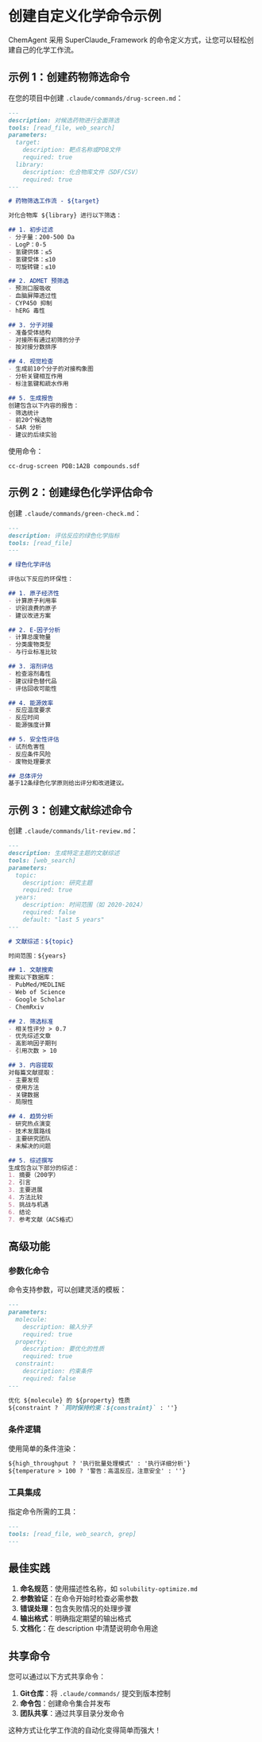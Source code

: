 # 创建自定义化学命令示例

ChemAgent 采用 SuperClaude_Framework 的命令定义方式，让您可以轻松创建自己的化学工作流。

## 示例 1：创建药物筛选命令

在您的项目中创建 `.claude/commands/drug-screen.md`：

```markdown
---
description: 对候选药物进行全面筛选
tools: [read_file, web_search]
parameters:
  target:
    description: 靶点名称或PDB文件
    required: true
  library:
    description: 化合物库文件（SDF/CSV）
    required: true
---

# 药物筛选工作流 - ${target}

对化合物库 ${library} 进行以下筛选：

## 1. 初步过滤
- 分子量：200-500 Da
- LogP：0-5
- 氢键供体：≤5
- 氢键受体：≤10
- 可旋转键：≤10

## 2. ADMET 预筛选
- 预测口服吸收
- 血脑屏障透过性
- CYP450 抑制
- hERG 毒性

## 3. 分子对接
- 准备受体结构
- 对接所有通过初筛的分子
- 按对接分数排序

## 4. 视觉检查
- 生成前10个分子的对接构象图
- 分析关键相互作用
- 标注氢键和疏水作用

## 5. 生成报告
创建包含以下内容的报告：
- 筛选统计
- 前20个候选物
- SAR 分析
- 建议的后续实验
```

使用命令：
```
cc-drug-screen PDB:1A2B compounds.sdf
```

## 示例 2：创建绿色化学评估命令

创建 `.claude/commands/green-check.md`：

```markdown
---
description: 评估反应的绿色化学指标
tools: [read_file]
---

# 绿色化学评估

评估以下反应的环保性：

## 1. 原子经济性
- 计算原子利用率
- 识别浪费的原子
- 建议改进方案

## 2. E-因子分析
- 计算总废物量
- 分类废物类型
- 与行业标准比较

## 3. 溶剂评估
- 检查溶剂毒性
- 建议绿色替代品
- 评估回收可能性

## 4. 能源效率
- 反应温度要求
- 反应时间
- 能源强度计算

## 5. 安全性评估
- 试剂危害性
- 反应条件风险
- 废物处理要求

## 总体评分
基于12条绿色化学原则给出评分和改进建议。
```

## 示例 3：创建文献综述命令

创建 `.claude/commands/lit-review.md`：

```markdown
---
description: 生成特定主题的文献综述
tools: [web_search]
parameters:
  topic:
    description: 研究主题
    required: true
  years:
    description: 时间范围（如 2020-2024）
    required: false
    default: "last 5 years"
---

# 文献综述：${topic}

时间范围：${years}

## 1. 文献搜索
搜索以下数据库：
- PubMed/MEDLINE
- Web of Science  
- Google Scholar
- ChemRxiv

## 2. 筛选标准
- 相关性评分 > 0.7
- 优先综述文章
- 高影响因子期刊
- 引用次数 > 10

## 3. 内容提取
对每篇文献提取：
- 主要发现
- 使用方法
- 关键数据
- 局限性

## 4. 趋势分析
- 研究热点演变
- 技术发展路线
- 主要研究团队
- 未解决的问题

## 5. 综述撰写
生成包含以下部分的综述：
1. 摘要（200字）
2. 引言
3. 主要进展
4. 方法比较
5. 挑战与机遇
6. 结论
7. 参考文献（ACS格式）
```

## 高级功能

### 参数化命令
命令支持参数，可以创建灵活的模板：

```markdown
---
parameters:
  molecule:
    description: 输入分子
    required: true
  property:
    description: 要优化的性质
    required: true
  constraint:
    description: 约束条件
    required: false
---

优化 ${molecule} 的 ${property} 性质
${constraint ? `同时保持约束：${constraint}` : ''}
```

### 条件逻辑
使用简单的条件渲染：

```markdown
${high_throughput ? '执行批量处理模式' : '执行详细分析'}
${temperature > 100 ? '警告：高温反应，注意安全' : ''}
```

### 工具集成
指定命令所需的工具：

```markdown
---
tools: [read_file, web_search, grep]
---
```

## 最佳实践

1. **命名规范**：使用描述性名称，如 `solubility-optimize.md`
2. **参数验证**：在命令开始时检查必需参数
3. **错误处理**：包含失败情况的处理步骤
4. **输出格式**：明确指定期望的输出格式
5. **文档化**：在 description 中清楚说明命令用途

## 共享命令

您可以通过以下方式共享命令：

1. **Git仓库**：将 `.claude/commands/` 提交到版本控制
2. **命令包**：创建命令集合并发布
3. **团队共享**：通过共享目录分发命令

这种方式让化学工作流的自动化变得简单而强大！

